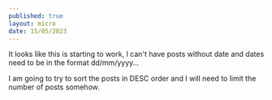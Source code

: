```yaml
---
published: true
layout: micro
date: 15/05/2023
---
```


It looks like this is starting to work, I can't have posts without date and dates need
to be in the format dd/mm/yyyy...

I am going to try to sort the posts in DESC order and I will need to limit the number of
posts somehow.